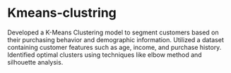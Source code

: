 # Kmeans-clustring
Developed a K-Means Clustering model to segment customers based on their purchasing behavior and demographic information. Utilized a dataset containing customer features such as age, income, and purchase history. Identified optimal clusters using techniques like elbow method and silhouette analysis. 
